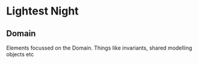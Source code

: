 # Lightest Night
## Domain

Elements focussed on the Domain. Things like invariants, shared modelling objects etc

